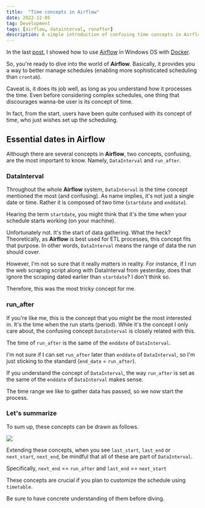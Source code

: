 ```yaml
---
title:  "Time concepts in Airflow"
date: 2022-12-05
tag: Development
tags: [airflow, datainterval, runafter]
description: A simple introduction of confusing time concepts in Airflow
---
```


In the last [post](airflow-docker), I showed how to use [Airflow](https://airflow.apache.org) in Windows OS with [Docker](https://docker.com).

So, you're ready to dive into the world of **Airflow**. Basically, it provides you a way to better manage schedules (enabling more sophisticated scheduling than `crontab`). 

Caveat is, it does its job well, as long as you understand how it processes the time. Even before considering complex schedules, one thing that discourages wanna-be user is its concept of time.

In fact, from the start, users have been quite confused with its concept of time, who just wishes set up the scheduling.

## Essential dates in Airflow

Although there are several concepts in **Airflow**, two concepts, confusing, are the most important to know. Namely, `DataInterval` and `run_after`.


### DataInterval

Throughout the whole **Airflow** system, `DataInterval` is the time concept mentioned the most (and confusing). As name implies, it's not just a single date or time. Rather it is composed of two time (`startdate` and `enddate`). 

Hearing the term `startdate`, you might think that it's the time when your schedule starts working (on your machine).

Unfortunately not. It's the start of data gathering. What the heck?
Theoretically, as **Airflow** is best used for ETL processes, this concept fits that purpose. In other words, `DataInterval` means the range of data the run should cover.

However, I'm not so sure that it really matters in reality. For instance, if I run the web scraping script along with DataInterval from yesterday, does that ignore the scraping dated earlier than `startdate`? I don't think so. 

Therefore, this was the most tricky concept for me.


### run_after

If you're like me, this is the concept that you might be the most interested in. It's the time when the run starts (period). While it's the concept I only care about, the confusing concept `DataInterval` is closely related with this.

The time of `run_after` is the same of the `enddate` of `DataInterval`. 

I'm not sure if I can set `run_after` later than `enddate` of `DataInterval`, so I'm just sticking to the standard (`end_date` = `run_after`).

If you understand the concept of `DataInterval`, the way `run_after` is set as the same of the `enddate` of `DataInterval` makes sense. 

The time range we like to gather data has passed, so we now start the process.


### Let's summarize

To sum up, these concepts can be drawn as follows.

![](/images/airflow_time.png)

Extending these concepts, when you see `last_start`, `last_end` or `next_start`, `next_end`, be mindful that all of these are part of `DataInterval`.

Specifically, `next_end` == `run_after` and `last_end` == `next_start`

These concepts are crucial if you plan to customize the schedule using `timetable`. 

Be sure to have concrete understanding of them before diving.